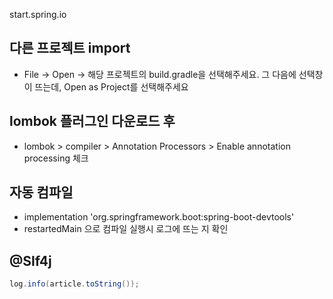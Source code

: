 start.spring.io


## 다른 프로젝트 import
- File -> Open -> 해당 프로젝트의 build.gradle을 선택해주세요. 그 다음에 선택창이 뜨는데, Open as Project를 선택해주세요

## lombok 플러그인 다운로드 후 
- lombok > compiler > Annotation Processors > Enable annotation processing 체크 

## 자동 컴파일
- implementation 'org.springframework.boot:spring-boot-devtools'
- restartedMain 으로 컴파일 실행시 로그에 뜨는 지 확인

## @Slf4j
```java
log.info(article.toString());
